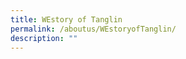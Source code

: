 ```yaml
---
title: WEstory of Tanglin
permalink: /aboutus/WEstoryofTanglin/
description: ""
---
```

<a
href="/files/Tanglin-Secondary_090718_New%20(2).pdf">